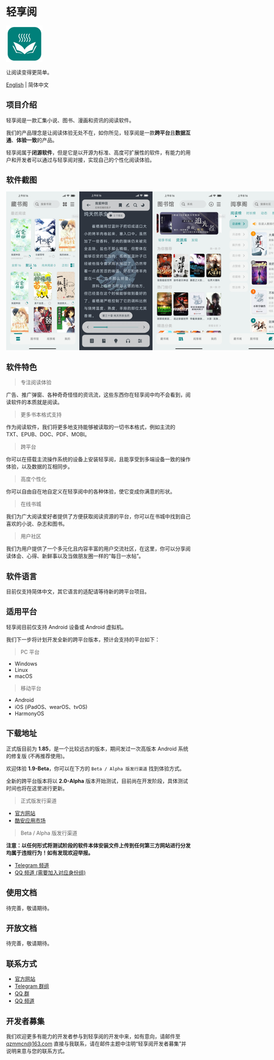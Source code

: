 # 轻享阅

<img src="https://github.com/PureReader/PureReader-Starter/blob/main/img-src/icon.png?raw=true" width = "100" height = "100" alt="LOGO"/>

让阅读变得更简单。

[English](https://github.com/PureReader/PureReader-Starter/blob/main/README.md) | 简体中文

## 项目介绍

轻享阅是一款汇集小说、图书、漫画和资讯的阅读软件。

我们的产品理念是让阅读体验无处不在，如你所见，轻享阅是一款**跨平台**且**数据互通**、**体验一致**的产品。

轻享阅属于**闭源软件**，但是它是以开源为标准、高度可扩展性的软件，有能力的用户和开发者可以通过与轻享阅对接，实现自己的个性化阅读体验。

## 软件截图

<div style="display: flex">
  <img src="https://github.com/PureReader/PureReader-Starter/blob/main/img-src/shot_1.jpg?raw=true" width = "200" alt="SCREENSHOT"/>
  <img src="https://github.com/PureReader/PureReader-Starter/blob/main/img-src/shot_2.jpg?raw=true" width = "200" alt="SCREENSHOT"/>
  <img src="https://github.com/PureReader/PureReader-Starter/blob/main/img-src/shot_3.jpg?raw=true" width = "200" alt="SCREENSHOT"/>
  <img src="https://github.com/PureReader/PureReader-Starter/blob/main/img-src/shot_4.jpg?raw=true" width = "200" alt="SCREENSHOT"/>
</div>

## 软件特色

> 专注阅读体验

广告、推广弹窗、各种奇奇怪怪的资讯流，这些东西你在轻享阅中均不会看到，阅读软件的本质就是阅读。

> 更多书本格式支持

作为阅读软件，我们将更多地支持能够被读取的一切书本格式，例如主流的 TXT、EPUB、DOC、PDF、MOBI。

> 跨平台

你可以在搭载主流操作系统的设备上安装轻享阅，且能享受到多端设备一致的操作体验，以及数据的互相同步。

> 高度个性化

你可以自由自在地自定义在轻享阅中的各种体验，使它变成你满意的形状。

> 在线书城

我们为广大阅读爱好者提供了方便获取阅读资源的平台，你可以在书城中找到自己喜欢的小说、杂志和图书。

> 用户社区

我们为用户提供了一个多元化且内容丰富的用户交流社区，在这里，你可以分享阅读体会、心得、新鲜事以及当做朋友圈一样的“每日一水帖”。

## 软件语言

目前仅支持简体中文，其它语言的适配请等待新的跨平台项目。

## 适用平台

轻享阅目前仅支持 Android 设备或 Android 虚拟机。

我们下一步将计划开发全新的跨平台版本，预计会支持的平台如下：

> PC 平台

- Windows
- Linux
- macOS

> 移动平台

- Android
- iOS (iPadOS、wearOS、tvOS)
- HarmonyOS

## 下载地址

正式版目前为 **1.85**，是一个比较远古的版本，期间发过一次高版本 Android 系统的修复版 (不再推荐使用)。

欢迎体验 **1.9-Beta**，你可以在下方的 `Beta / Alpha 版发行渠道` 找到体验方式。

全新的跨平台版本将以 **2.0-Alpha** 版本开始测试，目前尚在开发阶段，具体测试时间也将在这里进行更新。

> 正式版发行渠道

- [官方网站](https://highcapable.com/PureReader)
- [酷安应用市场](https://www.coolapk.com/apk/273382)

> Beta / Alpha 版发行渠道

**注意：以任何形式将测试阶段的软件本体安装文件上传到任何第三方网站进行分发均属于违规行为！如有发现欢迎举报。**

- [Telegram 频道](https://t.me/PureReaderBeta)
- [QQ 频道 (需要加入对应身份组)](https://pd.qq.com/s/9d2xm2qx0)

## 使用文档

待完善，敬请期待。

## 开放文档

待完善，敬请期待。

## 联系方式

- [官方网站](https://highcapable.com/PureReader)
- [Telegram 群组](https://t.me/+NzDFUN1fwtQyNzg1)
- [QQ 群](https://qm.qq.com/cgi-bin/qm/qr?k=i0P-rcHxYBBx2yTL-d6ssV5fiZJfR9Bc&jump_from=webapi&authKey=8UEgNMP3RKZ32wivrOrfvQh01cl7yBYqcgfJ/wwDjIi6s4JugOC71NRhSkebIqiO)
- [QQ 频道](https://pd.qq.com/s/9d2xm2qx0)

## 开发者募集

我们欢迎更多有能力的开发者参与到轻享阅的开发中来，如有意向，请邮件至 qzmmcn@163.com 直接与我联系，请在邮件主题中注明“轻享阅开发者募集”并说明来意与您的联系方式。